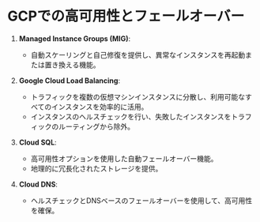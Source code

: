# GCPでの高可用性とフェールオーバー

1. **Managed Instance Groups (MIG)**:
   - 自動スケーリングと自己修復を提供し、異常なインスタンスを再起動または置き換える機能。

2. **Google Cloud Load Balancing**:
   - トラフィックを複数の仮想マシンインスタンスに分散し、利用可能なすべてのインスタンスを効率的に活用。
   - インスタンスのヘルスチェックを行い、失敗したインスタンスをトラフィックのルーティングから除外。

3. **Cloud SQL**:
   - 高可用性オプションを使用した自動フェールオーバー機能。
   - 地理的に冗長化されたストレージを提供。

4. **Cloud DNS**:
   - ヘルスチェックとDNSベースのフェールオーバーを使用して、高可用性を確保。
